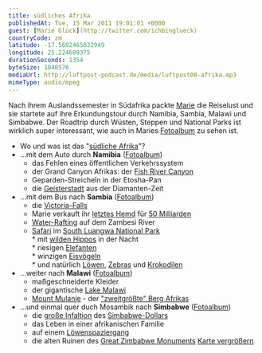 ```yaml
---
title: südliches Afrika
publishedAt: Tue, 15 Mar 2011 19:01:01 +0000
guest: [Marie Glück](http://twitter.com/ichbinglueck)
countryCode: zm
latitude: -17.5602465032949
longitude: 25.224609375
durationSeconds: 1354
byteSize: 1048576 
mediaUrl: http://luftpost-podcast.de/media/luftpost08-afrika.mp3
mimeType: audio/mpeg
---
```


Nach ihrem Auslandssemester in Südafrika packte [Marie](http://twitter.com/ichbinglueck) die Reiselust und sie startete auf ihre Erkundungstour durch Namibia, Sambia, Malawi und Simbabwe. Der Roadtrip durch Wüsten, Steppen und National Parks ist wirklich super interessant, wie auch in Maries [Fotoalbum](https://picasaweb.google.com/marieglueck/) zu sehen ist. 
* Wo und was ist das "[südliche Afrika](http://de.wikipedia.org/wiki/Südliches%5FAfrika)"?
* ...mit dem Auto durch **Namibia** ([Fotoalbum](https://picasaweb.google.com/marieglueck/Namibia))  
   * das Fehlen eines öffentlichen Verkehrssystem  
   * der Grand Canyon Afrikas: der [Fish River Canyon](https://lh3.googleusercontent.com/%5FJ8IulYjCjmU/SrFXhK3lY5I/AAAAAAAAAZs/eq5y-2%5Fe2f8/IMG%5F2731.JPG)  
   * Geparden-Streicheln in der Etosha-Pan  
   * die [Geisterstadt](https://lh3.googleusercontent.com/%5FJ8IulYjCjmU/SrFXyTSojTI/AAAAAAAAAa4/3VhOoQPPaj4/IMG%5F2971.JPG) aus der Diamanten-Zeit
* ...mit dem Bus nach **Sambia** ([Fotoalbum](https://picasaweb.google.com/marieglueck/Sambia#))  
   * die [Victoria-Falls](https://lh5.googleusercontent.com/%5FJ8IulYjCjmU/SrFYGsApLlI/AAAAAAAAAcI/HYRIc6P5Nf0/IMG%5F3254.JPG)  
   * Marie verkauft ihr [letztes Hemd](https://lh4.googleusercontent.com/%5FJ8IulYjCjmU/SrFYHvaIHFI/AAAAAAAAAcM/QSseEU1Vclk/IMG%5F3271.JPG) für [50 Milliarden](http://www.lossofprivacy.com/wp-content/uploads/2008/10/zw008.jpg)  
   * [Water-Rafting](http://www.zambezi.com/content/white%5Fwater%5Frafting%5Fthe%5Fzambezi%5Friver) auf dem Zambesi River  
   * [Safari](https://lh3.googleusercontent.com/%5FJ8IulYjCjmU/SrFYVfeERxI/AAAAAAAAAc8/OM7HiJ5R7XA/IMG%5F3359.JPG) im [South Luangwa National Park](http://www.zambiatourism.com/travel/nationalparks/sluangwa.htm)  
         * mit [wilden Hippos](https://lh3.googleusercontent.com/%5FJ8IulYjCjmU/SrFYs2r-tfI/AAAAAAAAAeY/Peq5In4ExeU/IMG%5F3687.JPG) in der Nacht  
         * riesigen [Elefanten](https://lh4.googleusercontent.com/%5FJ8IulYjCjmU/SrFYguVwgoI/AAAAAAAAAds/dJ4KzNamK88/IMG%5F3530.JPG)  
         * winzigen [Eisvögeln](https://lh5.googleusercontent.com/%5FJ8IulYjCjmU/SrFYh%5FlUvnI/AAAAAAAAAdw/Sn7xqdgPYMg/IMG%5F3548.JPG)  
         * und natürlich [Löwen](https://lh4.googleusercontent.com/%5FJ8IulYjCjmU/SrFYZGwWO0I/AAAAAAAAAdQ/8WTNORIc0Rc/IMG%5F3448.JPG), [Zebras](https://lh6.googleusercontent.com/%5FJ8IulYjCjmU/SrFYmHfIlyI/AAAAAAAAAeA/evxJtwKAURk/IMG%5F3571.JPG) und [Krokodilen](https://lh3.googleusercontent.com/%5FJ8IulYjCjmU/SrFYoCWldoI/AAAAAAAAAeI/io1edUYWt%5Fs/IMG%5F3604.JPG)
* ...weiter nach **Malawi** ([Fotoalbum](https://picasaweb.google.com/marieglueck/Malawi#))  
   * maßgeschneiderte Kleider  
   * der gigantische [Lake Malawi](https://lh4.googleusercontent.com/%5FJ8IulYjCjmU/SrFaAFO-a4I/AAAAAAAAAfA/bZMSdgPg7xQ/IMG%5F3732.JPG)  
   * [Mount Mulanje](https://lh3.googleusercontent.com/%5FJ8IulYjCjmU/SrFZ%5Fu8HGmI/AAAAAAAAAe8/XT5OO0Lmpw4/IMG%5F3776.JPG) \- der ["zweitgrößte" Berg Afrikas](http://de.wikipedia.org/wiki/Liste%5Fder%5FBerge%5Foder%5FErhebungen%5Fin%5FAfrika)
* ...und einmal quer duch Mosambik nach **Simbabwe** ([Fotoalbum](https://picasaweb.google.com/marieglueck/Simbabwe#))  
   * die [große Infaltion](http://upload.wikimedia.org/wikipedia/commons/c/c9/ZWD-EUR%5F2008.png) des [Simbabwe-Dollars](http://www.spiegel.de/wirtschaft/0,1518,568743,00.html)  
   * das Leben in einer afrikanischen Familie  
   * auf einem [Löwenspaziergang](https://lh5.googleusercontent.com/%5FJ8IulYjCjmU/SrFaYuwJQwI/AAAAAAAAAf4/ga%5FD1pvTRXM/IMG%5F3853.JPG)  
   * die alten Ruinen des [Great Zimbabwe Monuments](https://lh6.googleusercontent.com/%5FJ8IulYjCjmU/SrFajL0oGGI/AAAAAAAAAgk/iXZBonKPS28/IMG%5F0145.JPG)
[Karte vergrößern](http://maps.google.com/maps/ms?ie=UTF8&hl=en&oe=UTF8&msa=0&msid=208859513699346466180.00049e4c0a4fd80e91e4e&ll=-22.755921,26.982422&spn=28.130179,38.671875&z=4&source=embed)
